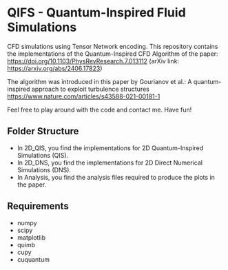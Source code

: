 # QIFS - Quantum-Inspired Fluid Simulations
CFD simulations using Tensor Network encoding.
This repository contains the implementations of the Quantum-Inspired CFD Algorithm of the paper: https://doi.org/10.1103/PhysRevResearch.7.013112
(arXiv link: https://arxiv.org/abs/2406.17823)

The algorithm was introduced in this paper by Gourianov et al.:
A quantum-inspired approach to exploit turbulence structures
https://www.nature.com/articles/s43588-021-00181-1


Feel free to play around with the code and contact me.
Have fun!

## Folder Structure
- In 2D_QIS, you find the implementations for 2D Quantum-Inspired Simulations (QIS).
- In 2D_DNS, you find the implementations for 2D Direct Numerical Simulations (DNS).
- In Analysis, you find the analysis files required to produce the plots in the paper.

## Requirements
- numpy
- scipy
- matplotlib
- quimb
- cupy
- cuquantum
